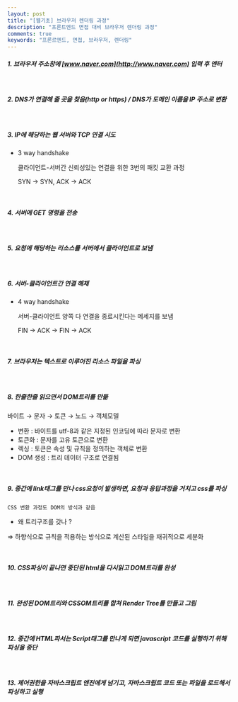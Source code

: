 ```yaml
---
layout: post
title: "[웹기초] 브라우저 렌더링 과정"
description: "프론트엔드 면접 대비 브라우저 렌더링 과정"
comments: true
keywords: "프론르엔드, 면접, 브라우저, 렌더링"
---
```


##### 1. 브라우저 주소창에 [www.naver.com](http://www.naver.com) 입력 후 엔터

<br />

##### 2. DNS가 연결해 줄 곳을 찾음(http or https) / DNS가 도메인 이름을 IP 주소로 변환

<br />

##### 3. IP에 해당하는 웹 서버와 TCP 연결 시도

- 3 way handshake

  클라이언트-서버간 신뢰성있는 연결을 위한 3번의 패킷 교환 과정

  SYN → SYN, ACK → ACK

<br />

##### 4. 서버에 GET 명령을 전송

<br />

##### 5. 요청에 해당하는 리소스를 서버에서 클라이언트로 보냄

<br />

##### 6. 서버-클라이언트간 연결 해제

- 4 way handshake

  서버-클라이언트 양쪽 다 연결을 종료시킨다는 메세지를 보냄

  FIN → ACK → FIN → ACK

<br />

##### 7. 브라우저는 텍스트로 이루어진 리소스 파일을 파싱

<br />

##### 8. 한줄한줄 읽으면서 DOM트리를 만듦

바이트 → 문자 → 토큰 → 노드 → 객체모델

- 변환 : 바이트를 utf-8과 같은 지정된 인코딩에 따라 문자로 변환
- 토큰화 : 문자를 고유 토큰으로 변환
- 렉싱 : 토큰은 속성 및 규칙을 정의하는 객체로 변환
- DOM 생성 : 트리 데이터 구조로 연결됨

<br />

##### 9. 중간에 link태그를 만나 css요청이 발생하면, 요청과 응답과정을 거치고 css를 파싱

    CSS 변환 과정도 DOM의 방식과 같음

- 왜 트리구조를 갖나 ?

⇒ 하향식으로 규칙을 적용하는 방식으로 계산된 스타일을 재귀적으로 세분화

<br />

##### 10. CSS파싱이 끝나면 중단된 html을 다시읽고 DOM트리를 완성

<br />

##### 11. 완성된 DOM트리와 CSSOM트리를 합쳐 Render Tree를 만들고 그림

<br />

##### 12. 중간에 HTML파서는 Script태그를 만나게 되면 javascript 코드를 실행하기 위해 파싱을 중단

<br />

##### 13. 제어권한을 자바스크립트 엔진에게 넘기고, 자바스크립트 코드 또는 파일을 로드해서 파싱하고 실행
